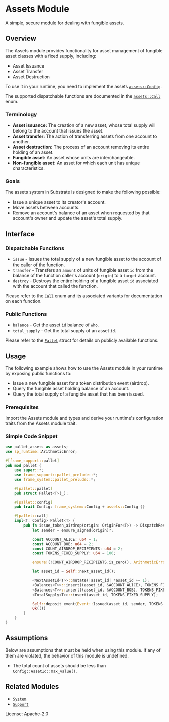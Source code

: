 # Assets Module

A simple, secure module for dealing with fungible assets.

## Overview

The Assets module provides functionality for asset management of fungible asset classes
with a fixed supply, including:

- Asset Issuance
- Asset Transfer
- Asset Destruction

To use it in your runtime, you need to implement the assets [`assets::Config`](https://docs.rs/pallet-assets/latest/pallet_assets/pallet/trait.Config.html).

The supported dispatchable functions are documented in the [`assets::Call`](https://docs.rs/pallet-assets/latest/pallet_assets/pallet/enum.Call.html) enum.

### Terminology

- **Asset issuance:** The creation of a new asset, whose total supply will belong to the
  account that issues the asset.
- **Asset transfer:** The action of transferring assets from one account to another.
- **Asset destruction:** The process of an account removing its entire holding of an asset.
- **Fungible asset:** An asset whose units are interchangeable.
- **Non-fungible asset:** An asset for which each unit has unique characteristics.

### Goals

The assets system in Substrate is designed to make the following possible:

- Issue a unique asset to its creator's account.
- Move assets between accounts.
- Remove an account's balance of an asset when requested by that account's owner and update
  the asset's total supply.

## Interface

### Dispatchable Functions

- `issue` - Issues the total supply of a new fungible asset to the account of the caller of the function.
- `transfer` - Transfers an `amount` of units of fungible asset `id` from the balance of
  the function caller's account (`origin`) to a `target` account.
- `destroy` - Destroys the entire holding of a fungible asset `id` associated with the account
  that called the function.

Please refer to the [`Call`](https://docs.rs/pallet-assets/latest/pallet_assets/enum.Call.html) enum and its associated variants for documentation on each function.

### Public Functions

<!-- Original author of descriptions: @gavofyork -->

- `balance` - Get the asset `id` balance of `who`.
- `total_supply` - Get the total supply of an asset `id`.

Please refer to the [`Pallet`](https://docs.rs/pallet-assets/latest/pallet_assets/pallet/struct.Pallet.html) struct for details on publicly available functions.

## Usage

The following example shows how to use the Assets module in your runtime by exposing public functions to:

- Issue a new fungible asset for a token distribution event (airdrop).
- Query the fungible asset holding balance of an account.
- Query the total supply of a fungible asset that has been issued.

### Prerequisites

Import the Assets module and types and derive your runtime's configuration traits from the Assets module trait.

### Simple Code Snippet

```rust
use pallet_assets as assets;
use sp_runtime::ArithmeticError;

#[frame_support::pallet]
pub mod pallet {
    use super::*;
    use frame_support::pallet_prelude::*;
    use frame_system::pallet_prelude::*;

    #[pallet::pallet]
    pub struct Pallet<T>(_);

    #[pallet::config]
    pub trait Config: frame_system::Config + assets::Config {}

    #[pallet::call]
    impl<T: Config> Pallet<T> {
        pub fn issue_token_airdrop(origin: OriginFor<T>) -> DispatchResult {
            let sender = ensure_signed(origin)?;

            const ACCOUNT_ALICE: u64 = 1;
            const ACCOUNT_BOB: u64 = 2;
            const COUNT_AIRDROP_RECIPIENTS: u64 = 2;
            const TOKENS_FIXED_SUPPLY: u64 = 100;

            ensure!(!COUNT_AIRDROP_RECIPIENTS.is_zero(), ArithmeticError::DivisionByZero);

            let asset_id = Self::next_asset_id();

            <NextAssetId<T>>::mutate(|asset_id| *asset_id += 1);
            <Balances<T>>::insert((asset_id, &ACCOUNT_ALICE), TOKENS_FIXED_SUPPLY / COUNT_AIRDROP_RECIPIENTS);
            <Balances<T>>::insert((asset_id, &ACCOUNT_BOB), TOKENS_FIXED_SUPPLY / COUNT_AIRDROP_RECIPIENTS);
            <TotalSupply<T>>::insert(asset_id, TOKENS_FIXED_SUPPLY);

            Self::deposit_event(Event::Issued(asset_id, sender, TOKENS_FIXED_SUPPLY));
            Ok(())
        }
    }
}
```

## Assumptions

Below are assumptions that must be held when using this module. If any of
them are violated, the behavior of this module is undefined.

- The total count of assets should be less than
  `Config::AssetId::max_value()`.

## Related Modules

- [`System`](https://docs.rs/frame-system/latest/frame_system/)
- [`Support`](https://docs.rs/frame-support/latest/frame_support/)

License: Apache-2.0
